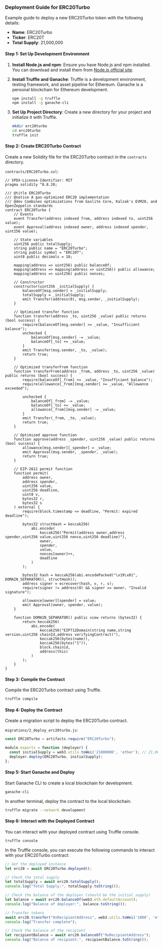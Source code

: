 ### Deployment Guide for ERC20Turbo

Example guide to deploy a new ERC20Turbo token with the following details:
- **Name**: ERC20Turbo
- **Ticker**: ERC20T
- **Total Supply**: 21,000,000

#### Step 1: Set Up Development Environment

1. **Install Node.js and npm**:
   Ensure you have Node.js and npm installed. You can download and install them from [Node.js official site](https://nodejs.org/).

2. **Install Truffle and Ganache**:
   Truffle is a development environment, testing framework, and asset pipeline for Ethereum. Ganache is a personal blockchain for Ethereum development.
   ```sh
   npm install -g truffle
   npm install -g ganache-cli
   ```

3. **Set Up Project Directory**:
   Create a new directory for your project and initialize it with Truffle.
   ```sh
   mkdir erc20turbo
   cd erc20turbo
   truffle init
   ```

#### Step 2: Create ERC20Turbo Contract

Create a new Solidity file for the ERC20Turbo contract in the `contracts` directory.

`contracts/ERC20Turbo.sol`:
```solidity
// SPDX-License-Identifier: MIT
pragma solidity ^0.8.20;

/// @title ERC20Turbo
/// @notice A gas-optimized ERC20 implementation
/// @dev Combines optimizations from Gaslite Core, Kalzak's EVM20, and OpenZeppelin standards
contract ERC20Turbo {
    // Events
    event Transfer(address indexed from, address indexed to, uint256 value);
    event Approval(address indexed owner, address indexed spender, uint256 value);

    // State variables
    uint256 public totalSupply;
    string public name = "ERC20Turbo";
    string public symbol = "ERC20T";
    uint8 public decimals = 18;

    mapping(address => uint256) public balanceOf;
    mapping(address => mapping(address => uint256)) public allowance;
    mapping(address => uint256) public nonces;

    // Constructor
    constructor(uint256 _initialSupply) {
        balanceOf[msg.sender] = _initialSupply;
        totalSupply = _initialSupply;
        emit Transfer(address(0), msg.sender, _initialSupply);
    }

    // Optimized transfer function
    function transfer(address _to, uint256 _value) public returns (bool success) {
        require(balanceOf[msg.sender] >= _value, "Insufficient balance");
        unchecked {
            balanceOf[msg.sender] -= _value;
            balanceOf[_to] += _value;
        }
        emit Transfer(msg.sender, _to, _value);
        return true;
    }

    // Optimized transferFrom function
    function transferFrom(address _from, address _to, uint256 _value) public returns (bool success) {
        require(balanceOf[_from] >= _value, "Insufficient balance");
        require(allowance[_from][msg.sender] >= _value, "Allowance exceeded");

        unchecked {
            balanceOf[_from] -= _value;
            balanceOf[_to] += _value;
            allowance[_from][msg.sender] -= _value;
        }
        emit Transfer(_from, _to, _value);
        return true;
    }

    // Optimized approve function
    function approve(address _spender, uint256 _value) public returns (bool success) {
        allowance[msg.sender][_spender] = _value;
        emit Approval(msg.sender, _spender, _value);
        return true;
    }

    // EIP-2612 permit function
    function permit(
        address owner,
        address spender,
        uint256 value,
        uint256 deadline,
        uint8 v,
        bytes32 r,
        bytes32 s
    ) external {
        require(block.timestamp <= deadline, "Permit: expired deadline");

        bytes32 structHash = keccak256(
            abi.encode(
                keccak256("Permit(address owner,address spender,uint256 value,uint256 nonce,uint256 deadline)"),
                owner,
                spender,
                value,
                nonces[owner]++,
                deadline
            )
        );

        bytes32 hash = keccak256(abi.encodePacked("\x19\x01", DOMAIN_SEPARATOR(), structHash));
        address signer = ecrecover(hash, v, r, s);
        require(signer != address(0) && signer == owner, "Invalid signature");

        allowance[owner][spender] = value;
        emit Approval(owner, spender, value);
    }

    function DOMAIN_SEPARATOR() public view returns (bytes32) {
        return keccak256(
            abi.encode(
                keccak256("EIP712Domain(string name,string version,uint256 chainId,address verifyingContract)"),
                keccak256(bytes(name)),
                keccak256(bytes("1")),
                block.chainid,
                address(this)
            )
        );
    }
}
```

#### Step 3: Compile the Contract

Compile the ERC20Turbo contract using Truffle.
```sh
truffle compile
```

#### Step 4: Deploy the Contract

Create a migration script to deploy the ERC20Turbo contract.

`migrations/2_deploy_erc20turbo.js`:
```js
const ERC20Turbo = artifacts.require("ERC20Turbo");

module.exports = function (deployer) {
  const initialSupply = web3.utils.toWei('21000000', 'ether'); // 21,000,000 tokens with 18 decimals
  deployer.deploy(ERC20Turbo, initialSupply);
};
```

#### Step 5: Start Ganache and Deploy

Start Ganache CLI to create a local blockchain for development.
```sh
ganache-cli
```

In another terminal, deploy the contract to the local blockchain.
```sh
truffle migrate --network development
```

#### Step 6: Interact with the Deployed Contract

You can interact with your deployed contract using Truffle console.
```sh
truffle console
```

In the Truffle console, you can execute the following commands to interact with your ERC20Turbo contract:
```javascript
// Get the deployed instance
let erc20 = await ERC20Turbo.deployed();

// Check the total supply
let totalSupply = await erc20.totalSupply();
console.log("Total Supply:", totalSupply.toString());

// Check the balance of the deployer (should be the initial supply)
let balance = await erc20.balanceOf(web3.eth.defaultAccount);
console.log("Balance of deployer:", balance.toString());

// Transfer tokens
await erc20.transfer("0xRecipientAddress", web3.utils.toWei('1000', 'ether'));
console.log("Transfer complete");

// Check the balance of the recipient
let recipientBalance = await erc20.balanceOf("0xRecipientAddress");
console.log("Balance of recipient:", recipientBalance.toString());
```
